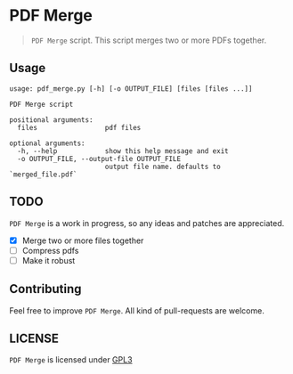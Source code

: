 # PDF Merge

> `PDF Merge` script. This script merges two or more PDFs together.

Usage
-----

```
usage: pdf_merge.py [-h] [-o OUTPUT_FILE] [files [files ...]]

PDF Merge script

positional arguments:
  files                 pdf files

optional arguments:
  -h, --help            show this help message and exit
  -o OUTPUT_FILE, --output-file OUTPUT_FILE
                        output file name. defaults to `merged_file.pdf`
```

TODO
----

`PDF Merge` is a work in progress, so any ideas and patches are appreciated.

* [x] Merge two or more files together
* [ ] Compress pdfs
* [ ] Make it robust

Contributing
------------

Feel free to improve `PDF Merge`. All kind of pull-requests are welcome.

LICENSE
------

`PDF Merge` is licensed under 
[GPL3](https://github.com/nagracks/pdf_merge/blob/master/LICENSE)

